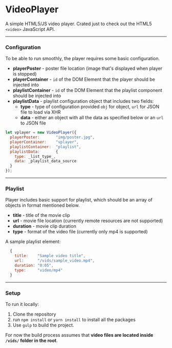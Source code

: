 # VideoPlayer
A simple HTML5/JS video player. Crated just to check out the HTML5 `<video>` JavaScript API.

---

### Configuration

To be able to run smoothly, the player requires some basic configuration.

* __playerPoster__ - poster file location (image that's displayed when player is stopped)
* __playerContainer__ - `id` of the DOM Element that the player should be injected into
* __playlistContainer__ - `id` of the DOM Element that the playlist component should be injected into
* __playlistData__ - playlist configuration object that includes two fields:
  * __type__ - type of configuration provided `obj` for object, `url` for JSON file to load via XHR
  * __data__ - either an object with all the data as specified below or an `url` to JSON file

```javascript
let vplayer = new VideoPlayer({
  playerPoster:       "img/poster.jpg",
  playerContainer:    "vplayer",
  playlistContainer:  "playlist",
  playlistData:       {
    type: _list_type_,
    data: _playlist_data_source
  }
});
```

---

### Playlist

Player includes basic support for playlist, which should be an array of objects in format mentioned below.

* __title__ - title of the movie clip
* __url__ - movie file location (currently remote resources are not supported)
* __duration__ - movie clip duration
* __type__ - format of the video file (currently only mp4 is supported)

A sample playlist element:
```javascript
  {
    title:    "Sample video title",
    url:      "/vids/sample_video.mp4",
    duration: "0:05",
    type:     "video/mp4"
  }
```
---

### Setup

To run it locally:

1. Clone the repository
2. run `npm install` or `yarn install` to install all the packages
3. Use `gulp` to build the project.

For now the build process assumes that **video files are located inside `/vids/` folder in the root**.